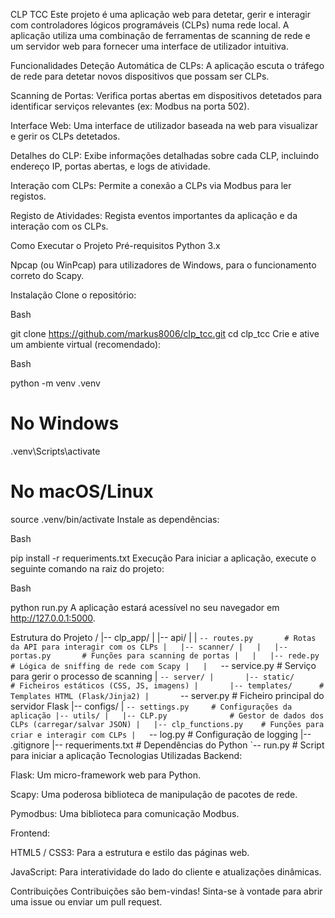 CLP TCC
Este projeto é uma aplicação web para detetar, gerir e interagir com controladores lógicos programáveis (CLPs) numa rede local. A aplicação utiliza uma combinação de ferramentas de scanning de rede e um servidor web para fornecer uma interface de utilizador intuitiva.

Funcionalidades
Deteção Automática de CLPs: A aplicação escuta o tráfego de rede para detetar novos dispositivos que possam ser CLPs.

Scanning de Portas: Verifica portas abertas em dispositivos detetados para identificar serviços relevantes (ex: Modbus na porta 502).

Interface Web: Uma interface de utilizador baseada na web para visualizar e gerir os CLPs detetados.

Detalhes do CLP: Exibe informações detalhadas sobre cada CLP, incluindo endereço IP, portas abertas, e logs de atividade.

Interação com CLPs: Permite a conexão a CLPs via Modbus para ler registos.

Registo de Atividades: Regista eventos importantes da aplicação e da interação com os CLPs.

Como Executar o Projeto
Pré-requisitos
Python 3.x

Npcap (ou WinPcap) para utilizadores de Windows, para o funcionamento correto do Scapy.

Instalação
Clone o repositório:

Bash

git clone https://github.com/markus8006/clp_tcc.git
cd clp_tcc
Crie e ative um ambiente virtual (recomendado):

Bash

python -m venv .venv
# No Windows
.venv\Scripts\activate
# No macOS/Linux
source .venv/bin/activate
Instale as dependências:

Bash

pip install -r requeriments.txt
Execução
Para iniciar a aplicação, execute o seguinte comando na raiz do projeto:

Bash

python run.py
A aplicação estará acessível no seu navegador em http://127.0.0.1:5000.

Estrutura do Projeto
/
|-- clp_app/
|   |-- api/
|   |   `-- routes.py       # Rotas da API para interagir com os CLPs
|   |-- scanner/
|   |   |-- portas.py       # Funções para scanning de portas
|   |   |-- rede.py         # Lógica de sniffing de rede com Scapy
|   |   `-- service.py      # Serviço para gerir o processo de scanning
|   `-- server/
|       |-- static/         # Ficheiros estáticos (CSS, JS, imagens)
|       |-- templates/      # Templates HTML (Flask/Jinja2)
|       `-- server.py       # Ficheiro principal do servidor Flask
|-- configs/
|   `-- settings.py     # Configurações da aplicação
|-- utils/
|   |-- CLP.py              # Gestor de dados dos CLPs (carregar/salvar JSON)
|   |-- clp_functions.py    # Funções para criar e interagir com CLPs
|   `-- log.py              # Configuração de logging
|-- .gitignore
|-- requeriments.txt        # Dependências do Python
`-- run.py                  # Script para iniciar a aplicação
Tecnologias Utilizadas
Backend:

Flask: Um micro-framework web para Python.

Scapy: Uma poderosa biblioteca de manipulação de pacotes de rede.

Pymodbus: Uma biblioteca para comunicação Modbus.

Frontend:

HTML5 / CSS3: Para a estrutura e estilo das páginas web.

JavaScript: Para interatividade do lado do cliente e atualizações dinâmicas.

Contribuições
Contribuições são bem-vindas! Sinta-se à vontade para abrir uma issue ou enviar um pull request.
